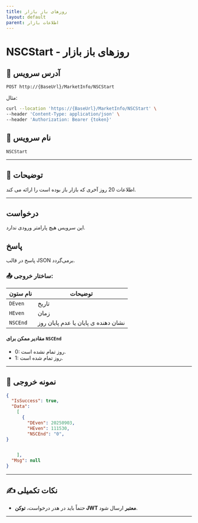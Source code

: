 ```yaml
---
title: روزهای باز بازار
layout: default
parent: اطلاعات بازار
---
```


# NSCStart - روزهای باز بازار

## 📌 آدرس سرویس

```http
POST http://{BaseUrl}/MarketInfo/NSCStart
```

مثال:

```bash
curl --location 'https://{BaseUrl}/MarketInfo/NSCStart' \
--header 'Content-Type: application/json' \
--header 'Authorization: Bearer {token}'
```  

## 🧾 نام سرویس

`NSCStart`

---

## 🎯 توضیحات

اطلاعات 20 روز آخری که بازار باز بوده است را ارائه می کند.

---

## درخواست

این سرویس هیچ پارامتر ورودی ندارد. 

## پاسخ

پاسخ در قالب JSON برمی‌گردد.

### 📤 ساختار خروجی:

| نام ستون | توضیحات |
|---|---|
| `DEven` | تاریخ |
| `HEven` | زمان |
| `NSCEnd` | نشان دهنده ی پایان یا عدم پایان روز |


#### مقادیر ممکن برای `NSCEnd`

- 0: روز تمام نشده است.
- 1: روز تمام شده است.

---

## 📄 نمونه خروجی

```json
{
  "IsSuccess": true,
  "Data":
    [
      {
        "DEven": 20250903,
        "HEven": 111530,
        "NSCEnd": "0",
}


    ],
  "Msg": null
}
```

---

## ✍️ نکات تکمیلی
- حتماً باید در هدر درخواست، **توکن JWT معتبر** ارسال شود.

---


